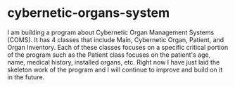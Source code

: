 # cybernetic-organs-system
I am building a program about Cybernetic Organ Management Systems (COMS). It has 4 classes that include Main, Cybernetic Organ, Patient, and Organ Inventory. Each of these classes focuses on a specific critical portion of the program such as the Patient class focuses on the patient's age, name, medical history, installed organs, etc. Right now I have just laid the skeleton work of the program and I will continue to improve and build on it in the future.
